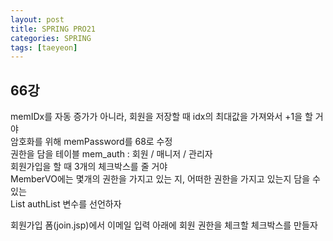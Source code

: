 ```yaml
---
layout: post
title: SPRING PRO21
categories: SPRING
tags: [taeyeon]
---
```


## 66강

memIDx를 자동 증가가 아니라, 회원을 저장할 때 idx의 최대값을 가져와서 +1을 할 거야<br>
암호화를 위해 memPassword를 68로 수정<br>
권한을 담을 테이블 mem_auth : 회원 / 매니저 / 관리자<br>
회원가입을 할 때 3개의 체크박스를 줄 거야<br>
MemberVO에는 몇개의 권한을 가지고 있는 지, 어떠한 권한을 가지고 있는지 담을 수 있는<br>
List<AuthVO> authList 변수를 선언하자<br>

회원가입 폼(join.jsp)에서 이메일 입력 아래에 회원 권한을 체크할 체크박스를 만들자<br>




 
